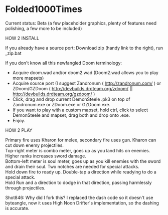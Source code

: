 Folded1000Times
===============

Current status: Beta (a few placeholder graphics, plenty of features need polishing, a few more to be included)

HOW 2 INSTALL

If you already have a source port: Download zip (handy link to the right), run _zip.bat

If you don't know all this newfangled Doom terminology:
- Acquire doom.wad and/or doom2.wad (Doom2.wad allows you to play more mapsets)
- Acquire source port (I suggest Zandronum ( http://zandronum.com/ ) or ZDoom/GZDoom ( http://devbuilds.drdteam.org/zdoom/ || http://devbuilds.drdteam.org/gzdoom/ )
- Click, drag and drop current DemonSteele .pk3 on top of Zandronum.exe or ZDoom.exe or GZDoom.exe.
- If you want to play with a custom mapset, hold ctrl, click to select DemonSteele and mapset, drag both and drop onto .exe.
- Enjoy.

HOW 2 PLAY

Primary fire uses Kharon for melee, secondary fire uses gun. Kharon can cut down enemy projectiles.<br>
Top-right meter is combo meter, goes up as you land hits on enemies. Higher ranks increases sword damage.<br>
Bottom-left meter is soul meter, goes up as you kill enemies with the sword and drain their soul. Two notches are needed for special attacks.<br>
Hold down fire to ready up. Double-tap a direction while readying to do a special attack.<br>
Hold Run and a direction to dodge in that direction, passing harmlessly through projectiles.<br>


Shot846:
Why did I fork this? I replaced the dash code so it doesn't use byteangle, now it uses High Noon Drifter's implementation, so the dashing is accurate.
